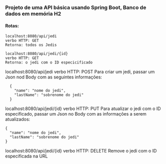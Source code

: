 ### Projeto de uma API básica usando Spring Boot, Banco de dados em memória H2
#### Rotas:
```
localhost:8080/api/jedi
verbo HTTP: GET
Retorna: todos os Jedis
```
```
localhost:8080/api/jedi/{id}
verbo HTTP: GET
Retorna: o jedi com o ID especicificado
```

localhost:8080/api/jedi
verbo HTTP: POST
Para criar um jedi, passar um Json nod Body com as seguintes informações:
```
  {
    "name": "nome do jedi",
    "lastName": "sobrenome do jedi"
  }
 ```

localhost:8080/api/jedi/{id}
verbo HTTP: PUT
Para atualizar o jedi com o ID especificado, passar um Json no Body com as informações a serem atualizados:
  ```
  {
    "name": "nome do jedi",
    "lastName": "sobrenome do jedi"
  }
  ```

localhost:8080/api/jedi/{id}
verbo HTTP: DELETE
Remove o jedi com o ID especificada na URL





